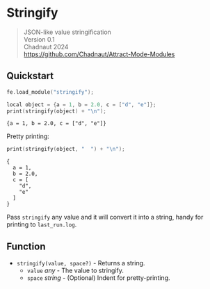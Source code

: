 # Stringify

> JSON-like value stringification  
> Version 0.1  
> Chadnaut 2024  
> https://github.com/Chadnaut/Attract-Mode-Modules

## Quickstart

```cpp
fe.load_module("stringify");

local object = {a = 1, b = 2.0, c = ["d", "e"]};
print(stringify(object) + "\n");
```

```log
{a = 1, b = 2.0, c = ["d", "e"]}
```

Pretty printing:

```cpp
print(stringify(object, "  ") + "\n");
```

```log
{
  a = 1, 
  b = 2.0, 
  c = [
    "d", 
    "e"
  ]
}
```

Pass `stringify` any value and it will convert it into a string, handy for printing to `last_run.log`.

## Function

- `stringify(value, space?)` - Returns a string.
  - `value` *any* - The value to stringify.
  - `space` *string* - (Optional) Indent for pretty-printing.
